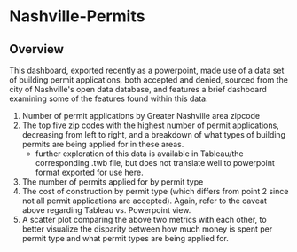 # Nashville-Permits

## Overview
This dashboard, exported recently as a powerpoint, made use of a data set of building permit applications, both accepted and denied, sourced from the city of 
Nashville's open data database, and features a brief dashboard examining some of the features found within this data:

1. Number of permit applications by Greater Nashville area zipcode
2. The top five zip codes with the highest number of permit applications, decreasing from left to right, and a breakdown of what types of building permits are being
  applied for in these areas.
    - further exploration of this data is available in Tableau/the corresponding .twb file, but does not translate well to powerpoint format exported for use here.
3. The number of permits applied for by permit type
4. The cost of construction by permit type (which differs from point 2 since not all permit applications are accepted). Again, refer to the caveat above regarding 
  Tableau vs. Powerpoint view.
5. A scatter plot comparing the above two metrics with each other, to better visualize the disparity between how much money is spent per permit type and what permit 
  types are being applied for. 
